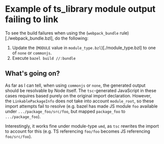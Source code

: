 # Example of ts_library module output failing to link

To see the build failures when using the (`webpack_bundle` rule)[./webpack_bundle.bzl], do the following:

1. Update the (`MODULE` value in `module_type.bzl`)[./module_type.bzl] to one of `none` or `commonjs`.
2. Execute `bazel build //:bundle`

## What's going on?
As far as I can tell, when using `commonjs` or `none`, the generated output should be resolvable by Node itself.
The `tsc`-generated JavaScript in these cases requires based purely on the original import declaration. However,
the `LinkablePackageInfo` does not take into account `module_root`, so these import attempts fail to resolve
(e.g. bazel has made JS module `foo` available under `.../package_foo/src/foo`, but mapped `package_foo` to
`.../package_foo`).

Interestingly, it works fine under module-type `umd`, as `tsc` rewrites the import to account for this (e.g.
TS referencing `foo/foo` becomes JS referencing `foo/src/foo`).

